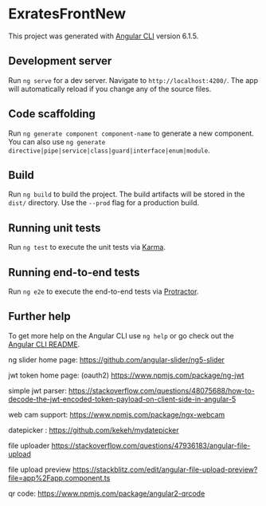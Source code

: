 # ExratesFrontNew

This project was generated with [Angular CLI](https://github.com/angular/angular-cli) version 6.1.5.

## Development server

Run `ng serve` for a dev server. Navigate to `http://localhost:4200/`. The app will automatically reload if you change any of the source files.

## Code scaffolding

Run `ng generate component component-name` to generate a new component. You can also use `ng generate directive|pipe|service|class|guard|interface|enum|module`.

## Build

Run `ng build` to build the project. The build artifacts will be stored in the `dist/` directory. Use the `--prod` flag for a production build.

## Running unit tests

Run `ng test` to execute the unit tests via [Karma](https://karma-runner.github.io).

## Running end-to-end tests

Run `ng e2e` to execute the end-to-end tests via [Protractor](http://www.protractortest.org/).

## Further help

To get more help on the Angular CLI use `ng help` or go check out the [Angular CLI README](https://github.com/angular/angular-cli/blob/master/README.md).


ng slider home page:
https://github.com/angular-slider/ng5-slider

jwt token home page: (oauth2)
https://www.npmjs.com/package/ng-jwt

simple jwt parser:
https://stackoverflow.com/questions/48075688/how-to-decode-the-jwt-encoded-token-payload-on-client-side-in-angular-5

web cam support:
https://www.npmjs.com/package/ngx-webcam

datepicker :
https://github.com/kekeh/mydatepicker

file uploader
https://stackoverflow.com/questions/47936183/angular-file-upload

file upload preview
https://stackblitz.com/edit/angular-file-upload-preview?file=app%2Fapp.component.ts

qr code:
https://www.npmjs.com/package/angular2-qrcode
